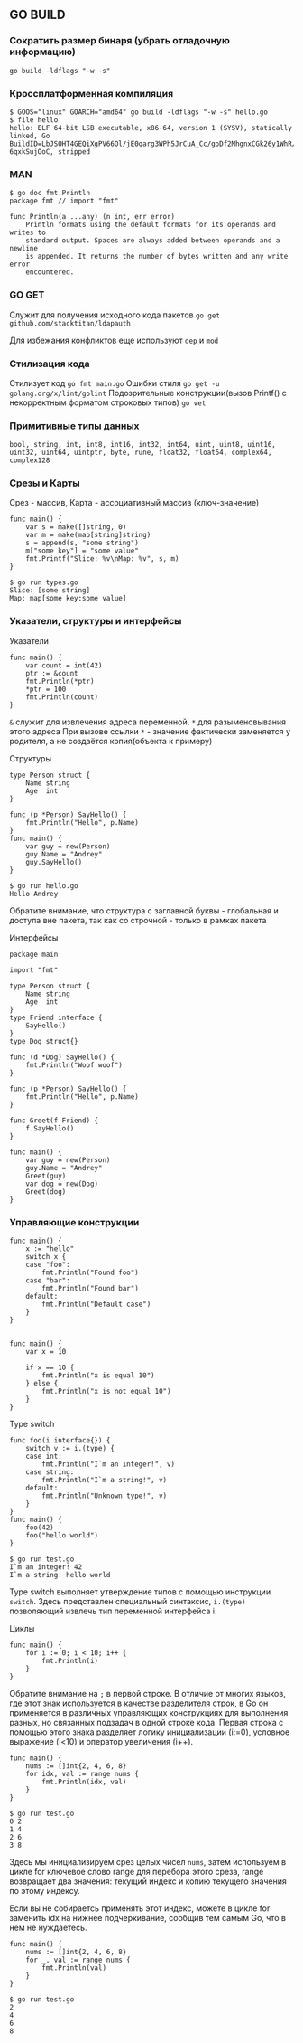 ## GO BUILD

### Сократить размер бинаря (убрать отладочную информацию)

`go build -ldflags "-w -s"`

### Кроссплатформенная компиляция

```
$ GOOS="linux" GOARCH="amd64" go build -ldflags "-w -s" hello.go
$ file hello
hello: ELF 64-bit LSB executable, x86-64, version 1 (SYSV), statically linked, Go BuildID=LbJSOHT4GEQiXgPV66Ol/jE0qarg3WPh5JrCuA_Cc/goDf2MhgnxCGk26y1WhR/M9k1bjTsv-6qxkSujOoC, stripped
```

### MAN

```
$ go doc fmt.Println
package fmt // import "fmt"

func Println(a ...any) (n int, err error)
    Println formats using the default formats for its operands and writes to
    standard output. Spaces are always added between operands and a newline
    is appended. It returns the number of bytes written and any write error
    encountered.
```

### GO GET
Служит для получения исходного кода пакетов
`go get github.com/stacktitan/ldapauth`

Для избежания конфликтов еще используют `dep` и `mod`

### Стилизация кода
Стилизует код
`go fmt main.go`
Ошибки стиля
`go get -u golang.org/x/lint/golint`
Подозрительные конструкции(вызов Printf() с некорректным форматом строковых типов)
`go vet`

### Примитивные типы данных
`bool, string, int, int8, int16, int32, int64, uint, uint8, uint16, uint32, uint64, uintptr, byte, rune, float32, float64, complex64, complex128`

### Срезы и Карты
Срез - массив, Карта - ассоциативный массив (ключ-значение)
```
func main() {
	var s = make([]string, 0)
	var m = make(map[string]string)
	s = append(s, "some string")
	m["some key"] = "some value"
	fmt.Printf("Slice: %v\nMap: %v", s, m)
}

$ go run types.go 
Slice: [some string]
Map: map[some key:some value]
```
### Указатели, структуры и интерфейсы
Указатели
```
func main() {
	var count = int(42)
	ptr := &count
	fmt.Println(*ptr)
	*ptr = 100
	fmt.Println(count)
}
```
`&` служит для извлечения адреса переменной, `*` для разыменовывания этого адреса
При вызове ссылки `*` - значение фактически заменяется у родителя, а не создаётся копия(объекта к примеру)

Структуры

```
type Person struct {
	Name string
	Age  int
}

func (p *Person) SayHello() {
	fmt.Println("Hello", p.Name)
}
func main() {
	var guy = new(Person)
	guy.Name = "Andrey"
	guy.SayHello()
}

$ go run hello.go 
Hello Andrey
```
Обратите внимание, что структура с заглавной буквы - глобальная и доступа вне пакета, так как со строчной - только в рамках пакета

Интерфейсы
```
package main

import "fmt"

type Person struct {
	Name string
	Age  int
}
type Friend interface {
	SayHello()
}
type Dog struct{}

func (d *Dog) SayHello() {
	fmt.Println("Woof woof")
}

func (p *Person) SayHello() {
	fmt.Println("Hello", p.Name)
}

func Greet(f Friend) {
	f.SayHello()
}

func main() {
	var guy = new(Person)
	guy.Name = "Andrey"
	Greet(guy)
	var dog = new(Dog)
	Greet(dog)
}

```

### Управляющие конструкции

```
func main() {
	x := "hello"
	switch x {
	case "foo":
		fmt.Println("Found foo")
	case "bar":
		fmt.Println("Found bar")
	default:
		fmt.Println("Default case")
	}
}


func main() {
	var x = 10

	if x == 10 {
		fmt.Println("x is equal 10")
	} else {
		fmt.Println("x is not equal 10")
	}
}
```

Type switch
```
func foo(i interface{}) {
	switch v := i.(type) {
	case int:
		fmt.Println("I`m an integer!", v)
	case string:
		fmt.Println("I`m a string!", v)
	default:
		fmt.Println("Unknown type!", v)
	}
}
func main() {
	foo(42)
	foo("hello world")
}

$ go run test.go 
I`m an integer! 42
I`m a string! hello world
```
Type switch выполняет утверждение типов с помощью инструкции `switch`. Здесь представлен специальный синтаксис, `i.(type)` позволяющий извлечь тип переменной интерфейса i.

Циклы

```
func main() {
	for i := 0; i < 10; i++ {
		fmt.Println(i)
	}
}
```
Обратите внимание на `;` в первой строке. В отличие от многих языков, где этот знак используется в качестве разделителя строк, в Go он применяется в различных управляющих конструкциях для выполнения разных, но связанных подзадач в одной строке кода. Первая строка с помощью этого знака разделяет логику инициализации (i:=0), условное выражение (i<10) и оператор увеличения (i++).

```
func main() {
	nums := []int{2, 4, 6, 8}
	for idx, val := range nums {
		fmt.Println(idx, val)
	}
}

$ go run test.go 
0 2
1 4
2 6
3 8
```
Здесь мы инициализируем срез целых чисел `nums`, затем используем в цикле for ключевое слово range для перебора этого среза, range возвращает два значения: текущий индекс и копию текущего значения по этому индексу.

Если вы не собираетсь применять этот индекс, можете в цикле for заменить idx на нижнее подчеркивание, сообщив тем самым Go, что в нем не нуждаетесь.
```
func main() {
	nums := []int{2, 4, 6, 8}
	for _, val := range nums {
		fmt.Println(val)
	}
}

$ go run test.go 
2
4
6
8
```


